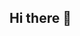 ## Hi there 👋

<!--
**yanga012/yanga012** is a ✨ _special_ ✨ repository because its `README.md` (this file) appears on your GitHub profile.

Here are some ideas to get you started:

/moveeasy-online
|
|-- 📂 apps/
|   |-- 📂 web/
|   |   |-- /pages          (Next.js marketing pages & app shell)
|   |   |-- /components     (Marketing site components)
|   |   |-- /modules        (Dashboard product modules: EasyFuel, etc.)
|   |   |-- /contexts       (AuthContext, WalletContext)
|   |   |-- next.config.js
|   |   |-- package.json
|   |
|   |-- 📂 admin/
|       |-- (Future home for the Admin Dashboard UI)
|
|-- 📂 packages/
|   |-- 📂 api/
|   |   |-- 📂 src/
|   |   |   |-- /routes     (auth.routes.ts, wallet.routes.ts, etc.)
|   |   |   |-- /controllers (Logic for handling requests)
|   |   |   |-- /services   (Business logic, 3rd party integrations)
|   |   |   |-- /middleware (Authentication, error handling)
|   |   |   |-- index.ts    (Main Express server file)
|   |   |-- package.json
|   |
|   |-- 📂 database/
|   |   |-- 📂 prisma/
|   |   |   |-- schema.prisma  (THE SINGLE SOURCE OF TRUTH FOR DATA)
|   |   |   |-- migrations/
|   |
|   |-- 📂 ui/
|   |   |-- (Optional: Shared React components for both web and admin)
|
|-- package.json          (Root package.json for managing workspaces)
|-- pnpm-workspace.yaml   (Or similar for yarn/npm)
|-- tsconfig.base.json    (Shared TypeScript configuration)

